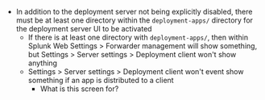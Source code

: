 - In addition to the deployment server not being explicitly disabled, there must be at least one directory within the `deployment-apps/` directory for
  the deployment server UI to be activated
  - If there is at least one directory with `deployment-apps/`, then within Splunk Web Settings > Forwarder management will show something, but
    Settings > Server settings > Deployment client won't show anything
  - Settings > Server settings > Deployment client won't event show something if an app is distributed to a client
    - What is this screen for?